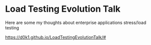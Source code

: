 # Load Testing Evolution Talk

Here are some my thoughts about enterprise applications stress/load testing

https://d0k1.github.io/LoadTestingEvolutionTalk/#